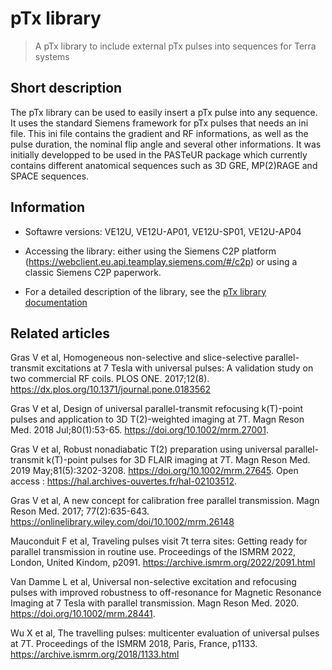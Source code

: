 # pTx library
> A pTx library to include external pTx pulses into sequences for Terra systems

## Short description

The pTx library can be used to easily insert a pTx pulse into any sequence. It uses the standard Siemens framework for pTx pulses that needs an ini file. This ini file contains the
gradient and RF informations, as well as the pulse duration, the nominal flip angle and several other informations. It was initially developped to be used in the PASTeUR package which currently contains different anatomical sequences such as 3D GRE, MP(2)RAGE and SPACE sequences.

## Information

- Softawre versions: VE12U, VE12U-AP01, VE12U-SP01, VE12U-AP04

- Accessing the library: either using the Siemens C2P platform (https://webclient.eu.api.teamplay.siemens.com/#/c2p) or using a classic Siemens C2P paperwork.

- For a detailed description of the library, see the [pTx library documentation](https://github.com/FranckMauconduit/MRI-packages-siemens/blob/main/pTx-library/library_pTx_documentation.pdf)

## Related articles

Gras V et al, Homogeneous non-selective and slice-selective parallel-transmit excitations at 7 Tesla with universal pulses: A validation study on two commercial RF coils.
PLOS ONE. 2017;12(8). https://dx.plos.org/10.1371/journal.pone.0183562

Gras V et al, Design of universal parallel-transmit refocusing k(T)-point pulses and application to 3D T(2)-weighted imaging at 7T.
Magn Reson Med. 2018 Jul;80(1):53-65. https://doi.org/10.1002/mrm.27001.

Gras V et al, Robust nonadiabatic T(2) preparation using universal parallel-transmit k(T)-point pulses for 3D FLAIR imaging at 7T.
Magn Reson Med. 2019 May;81(5):3202-3208. https://doi.org/10.1002/mrm.27645. Open access : https://hal.archives-ouvertes.fr/hal-02103512.

Gras V et al, A new concept for calibration free parallel transmission.
Magn Reson Med. 2017; 77(2):635-643. https://onlinelibrary.wiley.com/doi/10.1002/mrm.26148

Mauconduit F et al, Traveling pulses visit 7t terra sites: Getting ready for parallel transmission in routine use.
Proceedings of the ISMRM 2022, London, United Kindom, p2091. https://archive.ismrm.org/2022/2091.html 

Van Damme L et al, Universal non-selective excitation and refocusing pulses with improved robustness to off-resonance for Magnetic Resonance Imaging at 7 Tesla with parallel transmission.
Magn Reson Med. 2020. https://doi.org/10.1002/mrm.28441.

Wu X et al, The travelling pulses: multicenter evaluation of universal pulses at 7T.
Proceedings of the ISMRM 2018, Paris, France, p1133. https://archive.ismrm.org/2018/1133.html 
